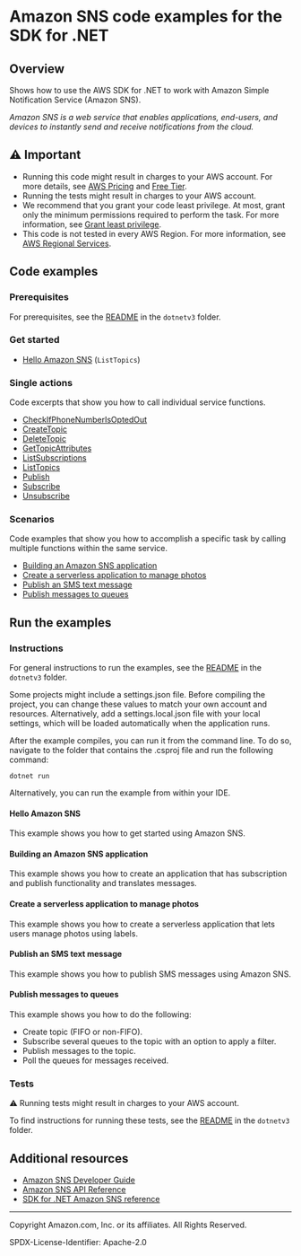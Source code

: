 # Amazon SNS code examples for the SDK for .NET

## Overview

Shows how to use the AWS SDK for .NET to work with Amazon Simple Notification Service (Amazon SNS).

<!--custom.overview.start-->
<!--custom.overview.end-->

_Amazon SNS is a web service that enables applications, end-users, and devices to instantly send and receive notifications from the cloud._

## ⚠ Important

* Running this code might result in charges to your AWS account. For more details, see [AWS Pricing](https://aws.amazon.com/pricing/) and [Free Tier](https://aws.amazon.com/free/).
* Running the tests might result in charges to your AWS account.
* We recommend that you grant your code least privilege. At most, grant only the minimum permissions required to perform the task. For more information, see [Grant least privilege](https://docs.aws.amazon.com/IAM/latest/UserGuide/best-practices.html#grant-least-privilege).
* This code is not tested in every AWS Region. For more information, see [AWS Regional Services](https://aws.amazon.com/about-aws/global-infrastructure/regional-product-services).

<!--custom.important.start-->
<!--custom.important.end-->

## Code examples

### Prerequisites

For prerequisites, see the [README](../README.md#Prerequisites) in the `dotnetv3` folder.


<!--custom.prerequisites.start-->
<!--custom.prerequisites.end-->

### Get started

- [Hello Amazon SNS](../cross-service/TopicsAndQueues/Actions/SNSActions/HelloSNS.cs#L4) (`ListTopics`)


### Single actions

Code excerpts that show you how to call individual service functions.

- [CheckIfPhoneNumberIsOptedOut](IsPhoneNumOptedOutExample/IsPhoneNumOptedOutExample/IsPhoneNumOptedOut.cs#L6)
- [CreateTopic](CreateSNSTopicExample/CreateSNSTopicExample/CreateSNSTopic.cs#L6)
- [DeleteTopic](../cross-service/TopicsAndQueues/Actions/SNSActions/SNSWrapper.cs#L154)
- [GetTopicAttributes](GetTopicAttributesExample/GetTopicAttributesExample/GetTopicAttributes.cs#L6)
- [ListSubscriptions](ListSNSSubscriptionsExample/ListSNSSubscriptionsExample/ListSubscriptions.cs#L6)
- [ListTopics](ListSNSTopicsExample/ListSNSTopicsExample/ListSNSTopics.cs#L6)
- [Publish](PublishToSNSTopicExample/PublishToSNSTopicExample/PublishToSNSTopic.cs#L6)
- [Subscribe](ManageTopicSubscriptionExample/ManageTopicSubscriptionExample/ManageTopicSubscription.cs#L38)
- [Unsubscribe](../cross-service/TopicsAndQueues/Actions/SNSActions/SNSWrapper.cs#L137)

### Scenarios

Code examples that show you how to accomplish a specific task by calling multiple
functions within the same service.

- [Building an Amazon SNS application](../cross-service/SubscribePublishTranslate)
- [Create a serverless application to manage photos](../cross-service/PhotoAssetManager)
- [Publish an SMS text message](SNSMessageExample/SNSMessageExample/SNSMessage.cs)
- [Publish messages to queues](../cross-service/TopicsAndQueues/Scenarios/TopicsAndQueuesScenario/TopicsAndQueues.cs)


<!--custom.examples.start-->
<!--custom.examples.end-->

## Run the examples

### Instructions

For general instructions to run the examples, see the
[README](../README.md#building-and-running-the-code-examples) in the `dotnetv3` folder.

Some projects might include a settings.json file. Before compiling the project,
you can change these values to match your own account and resources. Alternatively,
add a settings.local.json file with your local settings, which will be loaded automatically
when the application runs.

After the example compiles, you can run it from the command line. To do so, navigate to
the folder that contains the .csproj file and run the following command:

```
dotnet run
```

Alternatively, you can run the example from within your IDE.


<!--custom.instructions.start-->
<!--custom.instructions.end-->

#### Hello Amazon SNS

This example shows you how to get started using Amazon SNS.



#### Building an Amazon SNS application

This example shows you how to create an application that has subscription and publish functionality and translates messages.


<!--custom.scenario_prereqs.cross_SnsPublishSubscription.start-->
<!--custom.scenario_prereqs.cross_SnsPublishSubscription.end-->


<!--custom.scenarios.cross_SnsPublishSubscription.start-->
<!--custom.scenarios.cross_SnsPublishSubscription.end-->

#### Create a serverless application to manage photos

This example shows you how to create a serverless application that lets users manage photos using labels.


<!--custom.scenario_prereqs.cross_PAM.start-->
<!--custom.scenario_prereqs.cross_PAM.end-->


<!--custom.scenarios.cross_PAM.start-->
<!--custom.scenarios.cross_PAM.end-->

#### Publish an SMS text message

This example shows you how to publish SMS messages using Amazon SNS.


<!--custom.scenario_prereqs.sns_PublishTextSMS.start-->
<!--custom.scenario_prereqs.sns_PublishTextSMS.end-->


<!--custom.scenarios.sns_PublishTextSMS.start-->
<!--custom.scenarios.sns_PublishTextSMS.end-->

#### Publish messages to queues

This example shows you how to do the following:

- Create topic (FIFO or non-FIFO).
- Subscribe several queues to the topic with an option to apply a filter.
- Publish messages to the topic.
- Poll the queues for messages received.

<!--custom.scenario_prereqs.sqs_Scenario_TopicsAndQueues.start-->
<!--custom.scenario_prereqs.sqs_Scenario_TopicsAndQueues.end-->


<!--custom.scenarios.sqs_Scenario_TopicsAndQueues.start-->
<!--custom.scenarios.sqs_Scenario_TopicsAndQueues.end-->

### Tests

⚠ Running tests might result in charges to your AWS account.


To find instructions for running these tests, see the [README](../README.md#Tests)
in the `dotnetv3` folder.



<!--custom.tests.start-->
<!--custom.tests.end-->

## Additional resources

- [Amazon SNS Developer Guide](https://docs.aws.amazon.com/sns/latest/dg/welcome.html)
- [Amazon SNS API Reference](https://docs.aws.amazon.com/sns/latest/api/welcome.html)
- [SDK for .NET Amazon SNS reference](https://docs.aws.amazon.com/sdkfornet/v3/apidocs/items/SNS/NSNS.html)

<!--custom.resources.start-->
<!--custom.resources.end-->

---

Copyright Amazon.com, Inc. or its affiliates. All Rights Reserved.

SPDX-License-Identifier: Apache-2.0